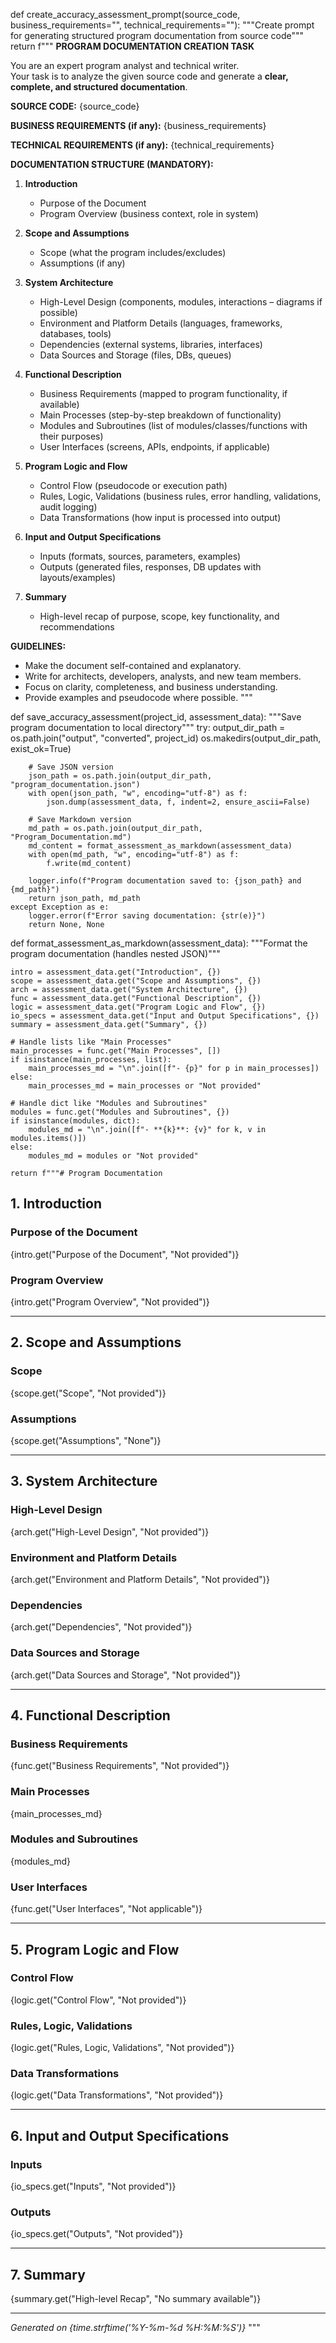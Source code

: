 def create_accuracy_assessment_prompt(source_code, business_requirements="", technical_requirements=""):
    """Create prompt for generating structured program documentation from source code"""
    return f"""
**PROGRAM DOCUMENTATION CREATION TASK**

You are an expert program analyst and technical writer.  
Your task is to analyze the given source code and generate a **clear, complete, and structured documentation**.

**SOURCE CODE:**
{source_code}

**BUSINESS REQUIREMENTS (if any):**
{business_requirements}

**TECHNICAL REQUIREMENTS (if any):**
{technical_requirements}

**DOCUMENTATION STRUCTURE (MANDATORY):**

1. **Introduction**
   - Purpose of the Document
   - Program Overview (business context, role in system)

2. **Scope and Assumptions**
   - Scope (what the program includes/excludes)
   - Assumptions (if any)

3. **System Architecture**
   - High-Level Design (components, modules, interactions – diagrams if possible)
   - Environment and Platform Details (languages, frameworks, databases, tools)
   - Dependencies (external systems, libraries, interfaces)
   - Data Sources and Storage (files, DBs, queues)

4. **Functional Description**
   - Business Requirements (mapped to program functionality, if available)
   - Main Processes (step-by-step breakdown of functionality)
   - Modules and Subroutines (list of modules/classes/functions with their purposes)
   - User Interfaces (screens, APIs, endpoints, if applicable)

5. **Program Logic and Flow**
   - Control Flow (pseudocode or execution path)
   - Rules, Logic, Validations (business rules, error handling, validations, audit logging)
   - Data Transformations (how input is processed into output)

6. **Input and Output Specifications**
   - Inputs (formats, sources, parameters, examples)
   - Outputs (generated files, responses, DB updates with layouts/examples)

7. **Summary**
   - High-level recap of purpose, scope, key functionality, and recommendations

**GUIDELINES:**
- Make the document self-contained and explanatory.
- Write for architects, developers, analysts, and new team members.
- Focus on clarity, completeness, and business understanding.
- Provide examples and pseudocode where possible.
"""

def save_accuracy_assessment(project_id, assessment_data):
    """Save program documentation to local directory"""
    try:
        output_dir_path = os.path.join("output", "converted", project_id)
        os.makedirs(output_dir_path, exist_ok=True)

        # Save JSON version
        json_path = os.path.join(output_dir_path, "program_documentation.json")
        with open(json_path, "w", encoding="utf-8") as f:
            json.dump(assessment_data, f, indent=2, ensure_ascii=False)

        # Save Markdown version
        md_path = os.path.join(output_dir_path, "Program_Documentation.md")
        md_content = format_assessment_as_markdown(assessment_data)
        with open(md_path, "w", encoding="utf-8") as f:
            f.write(md_content)

        logger.info(f"Program documentation saved to: {json_path} and {md_path}")
        return json_path, md_path
    except Exception as e:
        logger.error(f"Error saving documentation: {str(e)}")
        return None, None

def format_assessment_as_markdown(assessment_data):
    """Format the program documentation (handles nested JSON)"""

    intro = assessment_data.get("Introduction", {})
    scope = assessment_data.get("Scope and Assumptions", {})
    arch = assessment_data.get("System Architecture", {})
    func = assessment_data.get("Functional Description", {})
    logic = assessment_data.get("Program Logic and Flow", {})
    io_specs = assessment_data.get("Input and Output Specifications", {})
    summary = assessment_data.get("Summary", {})

    # Handle lists like "Main Processes"
    main_processes = func.get("Main Processes", [])
    if isinstance(main_processes, list):
        main_processes_md = "\n".join([f"- {p}" for p in main_processes])
    else:
        main_processes_md = main_processes or "Not provided"

    # Handle dict like "Modules and Subroutines"
    modules = func.get("Modules and Subroutines", {})
    if isinstance(modules, dict):
        modules_md = "\n".join([f"- **{k}**: {v}" for k, v in modules.items()])
    else:
        modules_md = modules or "Not provided"

    return f"""# Program Documentation

## 1. Introduction
### Purpose of the Document
{intro.get("Purpose of the Document", "Not provided")}

### Program Overview
{intro.get("Program Overview", "Not provided")}

---

## 2. Scope and Assumptions
### Scope
{scope.get("Scope", "Not provided")}

### Assumptions
{scope.get("Assumptions", "None")}

---

## 3. System Architecture
### High-Level Design
{arch.get("High-Level Design", "Not provided")}

### Environment and Platform Details
{arch.get("Environment and Platform Details", "Not provided")}

### Dependencies
{arch.get("Dependencies", "Not provided")}

### Data Sources and Storage
{arch.get("Data Sources and Storage", "Not provided")}

---

## 4. Functional Description
### Business Requirements
{func.get("Business Requirements", "Not provided")}

### Main Processes
{main_processes_md}

### Modules and Subroutines
{modules_md}

### User Interfaces
{func.get("User Interfaces", "Not applicable")}

---

## 5. Program Logic and Flow
### Control Flow
{logic.get("Control Flow", "Not provided")}

### Rules, Logic, Validations
{logic.get("Rules, Logic, Validations", "Not provided")}

### Data Transformations
{logic.get("Data Transformations", "Not provided")}

---

## 6. Input and Output Specifications
### Inputs
{io_specs.get("Inputs", "Not provided")}

### Outputs
{io_specs.get("Outputs", "Not provided")}

---

## 7. Summary
{summary.get("High-level Recap", "No summary available")}

---
*Generated on {time.strftime('%Y-%m-%d %H:%M:%S')}*
"""
